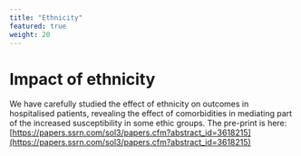 ```yaml
---
title: "Ethnicity"
featured: true
weight: 20
---
```


# Impact of ethnicity

We have carefully studied the effect of ethnicity on outcomes in hospitalised patients, revealing the effect of comorbidities in mediating part of the increased susceptibility in some ethic groups. The pre-print is here: [https://papers.ssrn.com/sol3/papers.cfm?abstract_id=3618215](https://papers.ssrn.com/sol3/papers.cfm?abstract_id=3618215)
